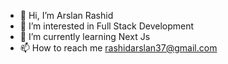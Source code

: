 - 👋 Hi, I’m Arslan Rashid
- 👀 I’m interested in Full Stack Development
- 🌱 I’m currently learning Next Js
- 📫 How to reach me rashidarslan37@gmail.com

<!---
Arslan Rashid  is a ✨ special ✨ repository because its `README.md` (this file) appears on your GitHub profile.
You can click the Preview link to take a look at your changes.
--->
